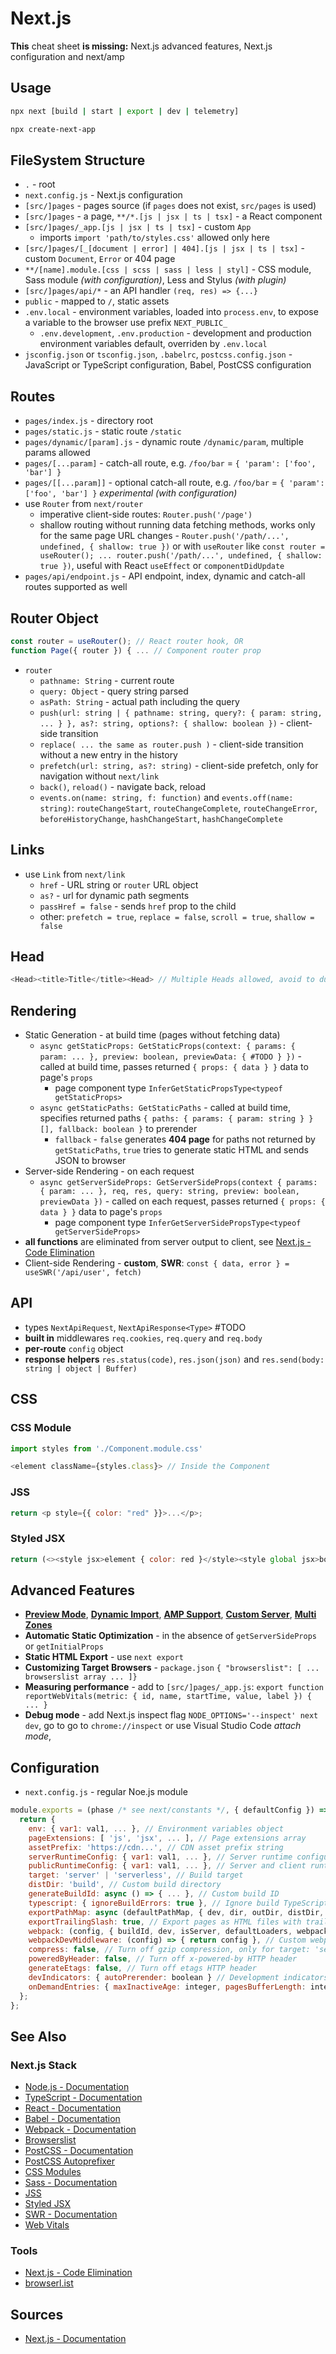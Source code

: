 # Next.js

**This** cheat sheet **is missing:** Next.js advanced features, Next.js configuration and next/amp

## Usage

```bash
npx next [build | start | export | dev | telemetry]

npx create-next-app
```

## FileSystem Structure

- `.` - root
- `next.config.js` - Next.js configuration
- `[src/]pages` - pages source (if `pages` does not exist, `src/pages` is used)
- `[src/]pages` - a page, `**/*.[js | jsx | ts | tsx]` - a React component
- `[src/]pages/_app.[js | jsx | ts | tsx]` - custom `App`
  - imports `import 'path/to/styles.css'` allowed only here
- `[src/]pages/[_[document | error] | 404].[js | jsx | ts | tsx]` - custom `Document`, `Error` or 404 page
- `**/[name].module.[css | scss | sass | less | styl]` - CSS module, Sass module _(with configuration)_, Less and Stylus _(with plugin)_
- `[src/]pages/api/*` - an API handler `(req, res) => {...}`
- `public` - mapped to `/`, static assets
- `.env.local` - environment variables, loaded into `process.env`, to expose a variable to the browser use prefix `NEXT_PUBLIC_`
  - `.env.development`, `.env.production` - development and production environment variables default, overriden by `.env.local`
- `jsconfig.json` or `tsconfig.json`, `.babelrc`, `postcss.config.json` - JavaScript or TypeScript configuration, Babel, PostCSS configuration

## Routes

- `pages/index.js` - directory root
- `pages/static.js` - static route `/static`
- `pages/dynamic/[param].js` - dynamic route `/dynamic/param`, multiple params allowed
- `pages/[...param]` - catch-all route, e.g. `/foo/bar` = `{ 'param': ['foo', 'bar'] }`
- `pages/[[...param]]` - optional catch-all route, e.g. `/foo/bar` = `{ 'param': ['foo', 'bar'] }` _experimental (with configuration)_
- use `Router` from `next/router`
  - imperative client-side routes: `Router.push('/page')`
  - shallow routing without running data fetching methods, works only for the same page URL changes - `Router.push('/path/...', undefined, { shallow: true })` or with `useRouter` like `const router = useRouter(); ... router.push('/path/...', undefined, { shallow: true })`, useful with React `useEffect` or `componentDidUpdate`
- `pages/api/endpoint.js` - API endpoint, index, dynamic and catch-all routes supported as well

## Router Object

```javascript
const router = useRouter(); // React router hook, OR
function Page({ router }) { ... // Component router prop
```

- `router`
  - `pathname: String` - current route
  - `query: Object` - query string parsed
  - `asPath: String` - actual path including the query
  - `push(url: string | { pathname: string, query?: { param: string, ... } }, as?: string, options?: { shallow: boolean })` - client-side transition
  - `replace( ... the same as router.push )` - client-side transition without a new entry in the history
  - `prefetch(url: string, as?: string)` - client-side prefetch, only for navigation without `next/link`
  - `back()`, `reload()` - navigate back, reload
  - `events.on(name: string, f: function)` and `events.off(name: string)`: `routeChangeStart`, `routeChangeComplete`, `routeChangeError`, `beforeHistoryChange`, `hashChangeStart`, `hashChangeComplete`

## Links

- use `Link` from `next/link`
  - `href` - URL string or `router` URL object
  - `as?` - url for dynamic path segments
  - `passHref = false` - sends `href` prop to the child
  - other: `prefetch = true`, `replace = false`, `scroll = true`, `shallow = false`

## Head

```javascript
<Head><title>Title</title><Head> // Multiple Heads allowed, avoid to duplicate elements using `name` and `key` props
```

## Rendering

- Static Generation - at build time (pages without fetching data)
  - `async getStaticProps: GetStaticProps(context: { params: { param: ... }, preview: boolean, previewData: { #TODO } })` - called at build time, passes returned `{ props: { data } }` data to page's `props`
    - page component type `InferGetStaticPropsType<typeof getStaticProps>`
  - `async getStaticPaths: GetStaticPaths` - called at build time, specifies returned paths `{ paths: { params: { param: string } }[], fallback: boolean }` to prerender
    - `fallback` - `false` generates **404 page** for paths not returned by `getStaticPaths`, `true` tries to generate static HTML and sends JSON to browser
- Server-side Rendering - on each request
  - `async getServerSideProps: GetServerSideProps(context { params: { param: ... }, req, res, query: string, preview: boolean, previewData })` - called on each request, passes returned `{ props: { data } }` data to page's `props`
    - page component type `InferGetServerSidePropsType<typeof getServerSideProps>`
- **all functions** are eliminated from server output to client, see [Next.js - Code Elimination](https://next-code-elimination.now.sh/)
- Client-side Rendering - **custom**, **SWR**: `const { data, error } = useSWR('/api/user', fetch)`

## API

- types `NextApiRequest`, `NextApiResponse<Type>` #TODO
- **built in** middlewares `req.cookies`, `req.query` and `req.body`
- **per-route** `config` object
- **response helpers** `res.status(code)`, `res.json(json)` and `res.send(body: string | object | Buffer)`

## CSS

### CSS Module

```javascript
import styles from './Component.module.css'

<element className={styles.class}> // Inside the Component
```

### JSS

```javascript
return <p style={{ color: "red" }}>...</p>;
```

### Styled JSX

```javascript
return (<><style jsx>element { color: red }</style><style global jsx>body { color: blue }</style></>)
```

## Advanced Features

- **[Preview Mode](https://nextjs.org/docs/advanced-features/preview-mode)**, **[Dynamic Import](https://nextjs.org/docs/advanced-features/dynamic-import)**, **[AMP Support](https://nextjs.org/docs/advanced-features/amp-support/introduction)**, **[Custom Server](https://nextjs.org/docs/advanced-features/custom-server)**, **[Multi Zones](https://nextjs.org/docs/advanced-features/multi-zones)**
- **Automatic Static Optimization** - in the absence of `getServerSideProps` or `getInitialProps`
- **Static HTML Export** - use `next export`
- **Customizing Target Browsers** - `package.json` `{ "browserslist": [ ... browserslist array ... ]}`
- **Measuring performance** - add to `[src/]pages/_app.js`: `export function reportWebVitals(metric: { id, name, startTime, value, label }) { ... }`
- **Debug mode** - add Next.js inspect flag `NODE_OPTIONS='--inspect' next dev`, go to go to `chrome://inspect` or use Visual Studio Code _attach mode_,

## Configuration

- `next.config.js` - regular Noe.js module

```javascript
module.exports = (phase /* see next/constants */, { defaultConfig }) => {
  return {
    env: { var1: val1, ... }, // Environment variables object
    pageExtensions: [ 'js', 'jsx', ... ], // Page extensions array
    assetPrefix: 'https://cdn...', // CDN asset prefix string
    serverRuntimeConfig: { var1: val1, ... }, // Server runtime configuration, to access config use next/config
    publicRuntimeConfig: { var1: val1, ... }, // Server and client runtime configuration, to access config use next/config
    target: 'server' | 'serverless', // Build target
    distDir: 'build', // Custom build directory
    generateBuildId: async () => { ... }, // Custom build ID
    typescript: { ignoreBuildErrors: true }, // Ignore build TypeScript errors
    exportPathMap: async (defaultPathMap, { dev, dir, outDir, distDir, buildId }) => { return { '/path/to/page': { page: '/path', query?: { param1: val1, ... } }, ... } }, // Eport pages as HTML files
    exportTrailingSlash: true, // Export pages as HTML files with trailing slash
    webpack: (config, { buildId, dev, isServer, defaultLoaders, webpack }) => { return config }, // Custom webpack configuration
    webpackDevMiddleware: (config) => { return config }, // Custom webpack development middleware configuration
    compress: false, // Turn off gzip compression, only for target: 'server'
    poweredByHeader: false, // Turn off x-powered-by HTTP header
    generateEtags: false, // Turn off etags HTTP header
    devIndicators: { autoPrerender: boolean } // Development indicators
    onDemandEntries: { maxInactiveAge: integer, pagesBufferLength: integer } // Development buffer fine tuning, see https://nextjs.org/docs/api-reference/next.config.js/configuring-onDemandEntries
  };
};
```

## See Also

### Next.js Stack

- [Node.js - Documentation](https://nodejs.org/en/docs/)
- [TypeScript - Documentation](https://www.typescriptlang.org/docs/home.html)
- [React - Documentation](https://reactjs.org/docs/getting-started.html)
- [Babel - Documentation](https://babeljs.io/docs/en/)
- [Webpack - Documentation](https://webpack.js.org/concepts/)
- [Browserslist](https://github.com/browserslist/browserslist)
- [PostCSS - Documentation](https://github.com/postcss/postcss/tree/master/docs)
- [PostCSS Autoprefixer](https://github.com/postcss/autoprefixer)
- [CSS Modules](https://github.com/css-modules/css-modules)
- [Sass - Documentation](https://sass-lang.com/documentation)
- [JSS](https://cssinjs.org/)
- [Styled JSX](https://github.com/vercel/styled-jsx)
- [SWR - Documentation](https://swr.vercel.app/)
- [Web Vitals](https://web.dev/vitals/)

### Tools

- [Next.js - Code Elimination](https://next-code-elimination.now.sh/)
- [browserl.ist](https://browserl.ist/)

## Sources

- [Next.js - Documentation](https://nextjs.org/docs/getting-started)
